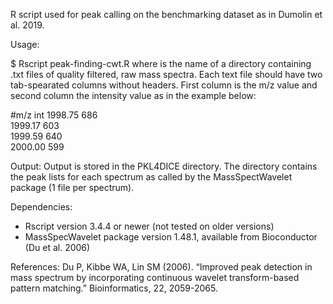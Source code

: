 R script used for peak calling on the benchmarking dataset as in Dumolin et al. 2019.

Usage:

$ Rscript peak-finding-cwt.R <FullMS>
where <FullMS> is the name of a directory containing .txt files of quality filtered, raw mass spectra. 
Each text file should have two tab-spearated columns without headers. 
First column is the m/z value and second column the intensity value as in the example below:

#m/z  int
1998.75 686  
1999.17 603  
1999.59 640  
2000.00 599  

Output:
Output is stored in the PKL4DICE directory. The directory contains the peak lists for each spectrum as called by the MassSpectWavelet package
(1 file per spectrum).

Dependencies:
- Rscript version 3.4.4 or newer (not tested on older versions)
- MassSpecWavelet package version 1.48.1, available from Bioconductor (Du et al. 2006)

References:
Du P, Kibbe WA, Lin SM (2006). “Improved peak detection in mass spectrum by incorporating continuous wavelet transform-based pattern matching.” Bioinformatics, 22, 2059-2065.

